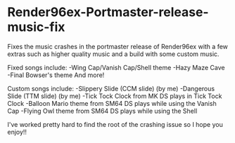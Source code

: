 # Render96ex-Portmaster-release-music-fix
Fixes the music crashes in the portmaster release of Render96ex with a few extras such as higher quality music and a build with some custom music.

Fixed songs include:
-Wing Cap/Vanish Cap/Shell theme
-Hazy Maze Cave
-Final Bowser's theme
And more!

Custom songs include:
-Slippery Slide (CCM slide) (by me)
-Dangerous Slide (TTM slide) (by me)
-Tick Tock Clock from MK DS plays in Tick Tock Clock
-Balloon Mario theme from SM64 DS plays while using the Vanish Cap
-Flying Owl theme from SM64 DS plays while using the Shell

I've worked pretty hard to find the root of the crashing issue so I hope you enjoy!!
